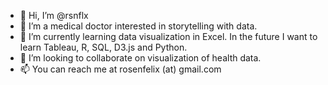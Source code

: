 - 👋 Hi, I’m @rsnflx
- 👀 I’m a medical doctor interested in storytelling with data.
- 🌱 I’m currently learning data visualization in Excel. In the future I want to learn Tableau, R, SQL, D3.js and Python.
- 💞️ I’m looking to collaborate on visualization of health data.
- 📫 You can reach me at rosenfelix (at) gmail.com

<!---
rsnflx/rsnflx is a ✨ special ✨ repository because its `README.md` (this file) appears on your GitHub profile.
You can click the Preview link to take a look at your changes.
--->
